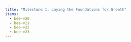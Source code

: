```yaml
---
title: "Milestone 1: Laying the Foundations for Growth"
items:
  - bee-v20
  - bee-v21
  - bee-v22
  - bee-v23
---
```

